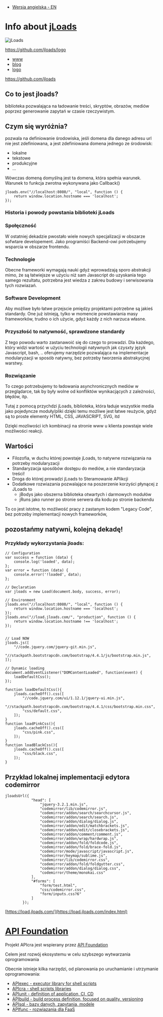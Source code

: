 + [Wersja angielska - EN](https://www.jloads.com/)


# Info about [jLoads](https://www.jloads.com)
![jLoads](https://jloads.github.io/logo/jloads_logo_128.png)

https://github.com/jloads/logo


+ [www](https://www.jloads.com/)
+ [blog](https://blog.jloads.com/)
+ [logo](https://logo.jloads.com/)


https://github.com/jloads

## Co to jest jloads?

biblioteka pozwalająca na ładowanie treści, skryptów, obrazów, mediów poprzez 
generowanie zapytań w czasie rzeczywistym.

## Czym się wyróżnia?

pozwala na definiowanie środowiska,
jeśli domena dla danego adresu url nie jest zdefiniowana, 
a jest zdefiniowana domena jednego ze środowisk:

+ lokalne
+ tekstowe
+ produkcyjne
+ ...

Wówczas domeną domyślną jest ta domena, która spełnia warunek.
Warunek to funkcja zwrotna wykonywana jako Callback()

    jloads.env("//localhost:8080/", "local", function () {
        return window.location.hostname === 'localhost';
    });
        
### Historia i powody powstania biblioteki jLoads

### Społęczność
W ostatniej dekadzie pwostało wiele nowych specjalizacji w obszarze sofwtare developement.
Jako programiści Backend-owi potrzebujemy wsparcia w obszarze frontendu.

### Technologie
Obecne frameworki wymagają nauki gdyż wprowadzają sporo abstrakcji
mimo, że są łatwiejsze w użyciu niż sam Javascript do uzyskania tego samego rezultatu,
potrzebna jest wiedza z zakreu budowy i serwisowania tych rozwiazań.

### Software Development
Aby możliwe było łatwe przejscie pmiędzy projektami potrzebne są jakieś standardy.
One już istnieją, tylko w momencie powstawiania masy frameworków, trudno o ich użycie, gdyż każdy z nich narzuca własne.

### Przyszłość to natywność, sprawdzone standardy
Z tego powodu warto zastanawoić się do czego to prowadzi.
Dla każdego, który widzi wartość w użyciu technologii natywnych jak czysxty język Javascript, bash, ..
oferujemy narzędzie pozwalająca na implementacje modularyzacji w sposób natywny, bez potrzeby tworzenia abstrakycjnej warstwy.

### Rozwiązanie
To czego potrzebujemy to ładowania asynchronicznych mediów w przeglądarce, tak by były wolne od konfliktów wynikacjących 
z zależności, błędów, itp.

Tutaj z pomocą przychdzi jLoads, biblioteka, która ładuje wszystkie media jako pojedyncze moduły/pliki
dzięki temu możliwe jest łatwe reużycie, gdyż są to proste elementy HTML, CSS, JAVASCRIPT, SVG, itd

Dzięki mozliwości ich kombinacji na stronie www u klienta powstaje wiele możliwości reakcji.

## Wartości
+ Filozofia, w duchu której powstaje jLoads, to natywne rozwiązania na potrzeby modularyzacji
+ Standaryzacja sposóbów dostępu do mediów, a nie standaryzacja treści!
+ Droga do której prowadzi jLoads to Steramowanie APlikcji
+ Dodatkowe rozwiazania pozwalające na poszerzenie korzyści płynącej z JLoads to
    + jBodys jako obszerna biblioteka otwartych i darmowych modułów
    + jRuns jako runner po stronie serwera dla kodu po stronie backendu
    
To co jest istotne, to możliwość pracy z zastanym kodem "Legacy Code", bez potrzeby implementacji nowych frameworków,

## pozostańmy natywni, kolejną dekadę!

### Przykłady wykorzystania jloads:

    // Configuration
    var success = function (data) {
        console.log('loaded', data);
    };
    var error = function (data) {
        console.error('!loaded', data);
    };
    
    // Declaration
    var jloads = new Load(document.body, success, error);

    // Environment
    jloads.env("//localhost:8080/", "local", function () {
        return window.location.hostname === 'localhost';
    });
    jloads.env("//load.jloads.com/", "production", function () {
        return window.location.hostname !== 'localhost';
    });


    // Load NOW
    jloads.js([
        "//code.jquery.com/jquery-git.min.js",
        "//stackpath.bootstrapcdn.com/bootstrap/4.4.1/js/bootstrap.min.js",
    ]);

    // Dynamic loading
    document.addEventListener("DOMContentLoaded", function(event) {
        loadDefaultCss();
    });

    function loadDefaultCss(){
        jloads.cacheOff().css([
            "//code.jquery.com/ui/1.12.1/jquery-ui.min.js",
            "//stackpath.bootstrapcdn.com/bootstrap/4.4.1/css/bootstrap.min.css",
            "css/default.css",
        ]);
    }
    function loadPinkCss(){
        jloads.cacheOff().css([
            "css/pink.css",
        ]);
    }
    function loadBlackCss(){
        jloads.cacheOff().css([
            "css/black.css",
        ]);
    }


## Przykład lokalnej implementacji edytora codemirror

    jloadsUrl({
                "head": [
                    "jquery-3.2.1.min.js",
                    "codemirror/lib/codemirror.js",
                    "codemirror/addon/search/searchcursor.js",
                    "codemirror/addon/search/search.js",
                    "codemirror/addon/dialog/dialog.js",
                    "codemirror/addon/edit/matchbrackets.js",
                    "codemirror/addon/edit/closebrackets.js",
                    "codemirror/addon/comment/comment.js",
                    "codemirror/addon/wrap/hardwrap.js",
                    "codemirror/addon/fold/foldcode.js",
                    "codemirror/addon/fold/brace-fold.js",
                    "codemirror/mode/javascript/javascript.js",
                    "codemirror/keymap/sublime.js",
                    "codemirror/lib/codemirror.css",
                    "codemirror/addon/fold/foldgutter.css",
                    "codemirror/addon/dialog/dialog.css",
                    "codemirror/theme/monokai.css"
                ],
                "#forms": [
                    "form/test.html",
                    "css/codemirror.css",
                    "form/inputs.css?6"
                ]
            });

 
[https://load.jloads.com/](https://load.jloads.com/index.html)


# [API Foundation](https://www.apifoundation.com)

Projekt APIcra jest wspierany przez [API Foundation](https://www.apifoundation.com)

Celem jest rozwój ekosystemu w celu szybszego wytwarzania oprogramowania


Obecnie istnieje kilka narzędzi, od planowania po uruchamianie i utrzymanie oprogramowania:

+ [APIexec - executor library for shell scripts](https://www.apiexec.com)
+ [APIcra - shell scripts libraries](https://www.apicra.com)
+ [APIunit - definition of application, CI, CD](https://www.apiunit.com)
+ [APIbuild - build process definition, focused on quality, versioning](https://www.jloads.com)
+ [APIsql - bazy danych, zapytania, modele](https://www.apisql.com)
+ [APIfunc - rozwiązania dla FaaS](https://www.apifunc.com)
